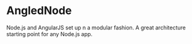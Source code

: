 # AngledNode
Node.js and AngularJS set up n a modular fashion.  A great architecture starting point for any Node.js app.
